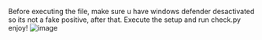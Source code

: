 Before executing the file, make sure u have windows defender desactivated so its not a fake positive, after that.
Execute the setup and run check.py
enjoy!
![image](https://github.com/user-attachments/assets/d0e4e174-a69d-4827-bc5c-10dab5ca1a3d)
